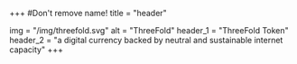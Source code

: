 +++
#Don't remove name!
title = "header"

img = "/img/threefold.svg"
alt = "ThreeFold"
header_1 = "ThreeFold Token"
header_2 = "a digital currency backed by neutral and sustainable internet capacity"
+++
